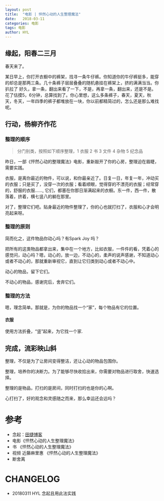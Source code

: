 ```yaml
---
layout: post
title:  "电影 | 怦然心动的人生整理魔法"
date:   2018-03-11
categories: 电影
tags: 电影
author: HYL
---
```



## 缘起，阳春二三月

春天来了。

某日早上，你打开衣橱中的裤架，找寻一条牛仔裤。你知道你的牛仔裤挺多，能穿的却总是那两三条。几十条裤子层层叠叠的随机悬挂在裤架上，挤的满满当当。你扒拉了
好久，拿一条，翻出来看了一下，不是，再拿一条，翻出来，还是不是。花了估摸5，6分钟，总算找到了。你心里想，这么多条裤子，春天，夏天，秋天，冬天，一年四季的裤子都堆放在一块，你以前都精简过的，怎么还是那么难找呢。


## 行动，杨柳齐作花


### 整理的顺序

> 分门别类，按照如下顺序整理，1 衣服 2 书 3 文件 4 杂物 5 纪念品

昨日，一部《怦然心动的整理魔法》电影，重新敲开了你的心房，整理迫在眉睫，需要实践。

衣服，是离你最近的物件，可以说，和你最亲近了。日复一日，年复一年，冲动买的衣服；只是买了，没穿一次的衣服；看着顺眼，觉得穿的不漂亮的衣服；经常穿的，舒服的衣服......, 它们，都塞在你那日渐满起来的衣橱。东一件，西一件，散落着，挤着，横七竖八的躺在那里。

对了，整理它们吧。贴身最近的物件整理了，你的心也就打扫了，衣服和心才会明亮起来呀。

### 整理的原则

简而化之，这件物品你动心吗？有Spark Joy 吗？

把所有的这类物品都拿出来，集中在一个地方，比如衣服，一件件的看，凭着心的感觉问，动心吗？嗯，动心的，放一边，不动心的，柔声的说声感谢，不知道动心或者不动心的，那就重新审视它，直到让它归类到动心或者不动心中。

动心的物品，留下它们。

不动心的物品，感谢完后，舍弃它们。


### 整理的方法

嗯，理念简单。那就是，为你的物品找一个“家”，每个物品有它的位置。

#### 衣服

使用方法折叠，“竖”起来，为它找一个家.



## 完成，流彩映山斜


整理，不仅是为了让房间变得整洁，还让心动的物品包围你。

整理，培养你的决断力。为了能够尽快收拾出来，你需要对物品进行取舍，快速选择。

整理的是物品，打扫的是房间，同时打扫的也是你的心啊。

心打扫了，好的观念和灵感随之而来，那么幸运还会远吗？



# 参考

- 念起：[田捷博客](http://violettianjie.com/sparkjoy)
- 电影《怦然心动的人生整理魔法》
- 书 《怦然心动的人生整理魔法》
- 视频 近藤麻里惠 《怦然心动的人生整理魔法》
- 断舍离

# CHANGELOG

- 20180311 HYL 念起且用此法实践
